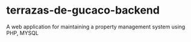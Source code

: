 # terrazas-de-gucaco-backend
A web application for maintaining a property management system using PHP, MYSQL
